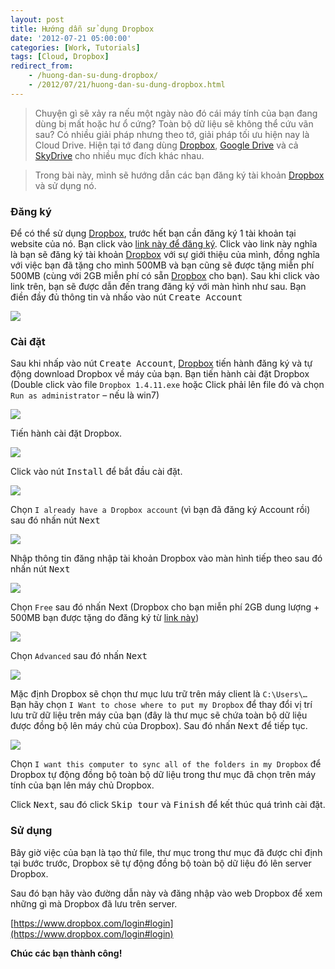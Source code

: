 ```yaml
---
layout: post
title: Hướng dẫn sử dụng Dropbox
date: '2012-07-21 05:00:00'
categories: [Work, Tutorials]
tags: [Cloud, Dropbox]
redirect_from: 
    - /huong-dan-su-dung-dropbox/
    - /2012/07/21/huong-dan-su-dung-dropbox.html
---
```


> Chuyện gì sẽ xảy ra nếu một ngày nào đó cái máy tính của bạn đang dùng bị mất hoặc hư ổ cứng? Toàn bộ dữ liệu sẽ không thể cứu vãn sau? Có nhiều giải pháp nhưng theo tớ, giải pháp tối ưu hiện nay là Cloud Drive. Hiện tại tớ đang dùng [Dropbox](http://dropbox.com), [Google Drive](http://drive.google.com) và cả [SkyDrive](http://onedrive.com) cho nhiều mục đích khác nhau.

> Trong bài này, mình sẽ hướng dẫn các bạn đăng ký tài khoản [Dropbox](http://dropbox.com) và sử dụng nó.

### Đăng ký

Để có thể sử dụng [Dropbox](http://dropbox.com), trước hết bạn cần đăng ký 1 tài khoản tại website của nó. Bạn click vào [link này để đăng ký](http://db.tt/D575g8An). Click vào link này nghĩa là bạn sẽ đăng ký tài khoản [Dropbox](http://dropbox.com) với sự giới thiệu của mình, đồng nghĩa với việc bạn đã tặng cho mình 500MB và bạn cũng sẽ được tặng miễn phí 500MB (cùng với 2GB miễn phí có sẵn [Dropbox](http://dropbox.com) cho bạn). Sau khi click vào link trên, bạn sẽ được dẫn đến trang đăng ký với màn hình như sau. Bạn điền đầy đủ thông tin và nhấo vào nút <kbd>Create Account</kbd>

![](http://trinhvanchung.files.wordpress.com/2012/07/image.png)

### Cài đặt

Sau khi nhấp vào nút <kbd>Create Account</kbd>, [Dropbox](http://dropbox.com) tiến hành đăng ký và tự động download Dropbox về máy của bạn. Bạn tiến hành cài đặt Dropbox (Double click vào file `Dropbox 1.4.11.exe` hoặc Click phải lên file đó và chọn `Run as administrator` – nếu là win7)

![](https://trinhvanchung.files.wordpress.com/2012/07/image_thumb1.png?w=205&h=244)

Tiến hành cài đặt Dropbox.

![](http://trinhvanchung.files.wordpress.com/2012/07/image2.png)

Click vào nút <kbd>Install</kbd> để bắt đầu cài đặt.

![](http://trinhvanchung.files.wordpress.com/2012/07/image4.png)

Chọn `I already have a Dropbox account` (vì bạn đã đăng ký Account rồi) sau đó nhấn nút <kbd>Next</kbd>

![](http://trinhvanchung.files.wordpress.com/2012/07/image4.png)

Nhập thông tin đăng nhập tài khoản Dropbox vào màn hình tiếp theo sau đó nhấn nút <kbd>Next</kbd>

![](http://trinhvanchung.files.wordpress.com/2012/07/image5.png)

Chọn `Free` sau đó nhấn Next (Dropbox cho bạn miễn phí 2GB dung lượng + 500MB bạn được tặng do đăng ký từ [link này](http://db.tt/D575g8An))

![](http://trinhvanchung.files.wordpress.com/2012/07/image6.png)

Chọn `Advanced` sau đó nhấn <kbd>Next</kbd>

![](http://trinhvanchung.files.wordpress.com/2012/07/image7.png)

Mặc định Dropbox sẽ chọn thư mục lưu trữ trên máy client là `C:\Users\…` Bạn hãy chọn `I Want to chose where to put my Dropbox` để thay đổi vị trí lưu trữ dữ liệu trên máy của bạn (đây là thư mục sẽ chứa toàn bộ dữ liệu được đồng bộ lên máy chủ của Dropbox). Sau đó nhấn <kbd>Next</kbd> để tiếp tục.

![](http://trinhvanchung.files.wordpress.com/2012/07/image8.png)

Chọn `I want this computer to sync all of the folders in my Dropbox` để Dropbox tự động đồng bộ toàn bộ dữ liệu trong thư mục đã chọn trên máy tính của bạn lên máy chủ Dropbox.

Click <kbd>Next</kbd>, sau đó click <kbd>Skip tour</kbd> và <kbd>Finish</kbd> để  kết thúc quá trình cài đặt.

### Sử dụng

Bây giờ việc của bạn là tạo thử file, thư mục trong thư mục đã được chỉ định tại bước trước, Dropbox sẽ tự động đồng bộ toàn bộ dữ liệu đó lên server Dropbox.

Sau đó bạn hãy vào đường dẫn này và đăng nhập vào web Dropbox để xem những gì mà Dropbox đã lưu trên server.

[https://www.dropbox.com/login#login](https://www.dropbox.com/login#login)

**Chúc các bạn thành công!**
